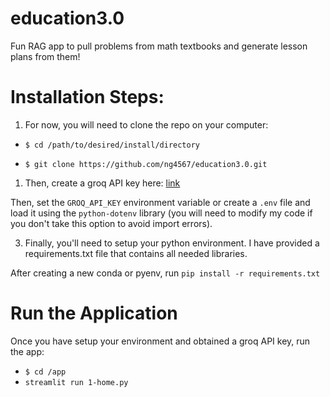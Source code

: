 # education3.0

Fun RAG app to pull problems from math textbooks and generate lesson plans from them!

# Installation Steps:

1. For now, you will need to clone the repo on your computer:

* `$ cd /path/to/desired/install/directory`

* `$ git clone https://github.com/ng4567/education3.0.git`

1. Then, create a groq API key here: [link](https://console.groq.com/keys)

Then, set the `GROQ_API_KEY` environment variable or create a `.env` file and load it using the `python-dotenv` library (you will need to modify my code if you don't take this option to avoid import errors).

3. Finally, you'll need to setup your python environment. I have provided a requirements.txt file that contains all needed libraries.

After creating a new conda or pyenv, run `pip install -r requirements.txt`


# Run the Application

Once you have setup your environment and obtained a groq API key, run the app:

* `$ cd /app`
* `streamlit run 1-home.py` 
